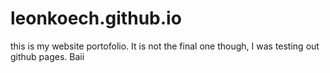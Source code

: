 # leonkoech.github.io
this is my website portofolio. It is not the final one though, I was testing out github pages. Baii
